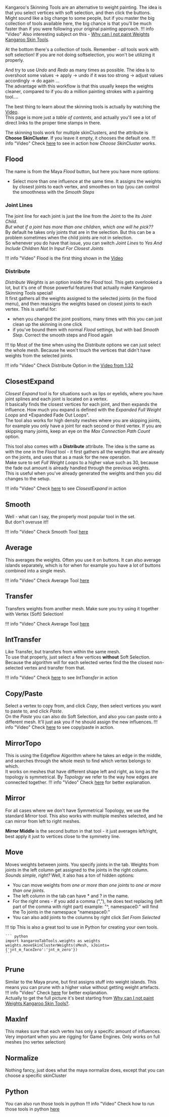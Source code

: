 
Kangaroo's Skinning Tools are an alternative to weight painting. The idea is that you select vertices with soft selection,
and then click the buttons.  
Might sound like a big change to some people, but if you master the big collection of tools available here, the big chance
is that you'll be much faster than if you were following your original painting approach.
!!! info "Video"
    Also interesting subject on this - [Why can I not paint Weights Kangaroo Skin Tools](https://www.youtube.com/watch?v=z4GYYWd6gS4&t=15m57s).


At the bottom there's a collection of tools. Remember - *all* tools work with soft selection! If you are not doing 
softselection, you won't be utilizing it properly.

And try to use *Undo* and *Redo* as many times as possible. The idea is to overshoot some values -> apply -> undo if
it was too strong -> adjust values accordingly -> do again ...  
The advantage with this workflow is that this usually keeps the weights cleaner, compared to if you do a million 
painting strokes with a painting tool....

The best thing to learn about the skinning tools is actually by watching the [Video](https://www.youtube.com/watch?v=z4GYYWd6gS4).  
This page is more just a *table of contents*, and actually you'll see a lot of direct links to the proper time stamps in there.


The skinning tools work for multiple skinClusters, and the attribute is **Choose SkinCluster**. If you leave it empty,
it chooses the default one. 
!!! info "Video"
    Check [here](https://www.youtube.com/watch?v=z4GYYWd6gS4&t=8m13s) to see in action how *Choose SkinCluster* works.
 


## Flood
The name is from the Maya *Flood* button, but here you have more options:  

-  Select more than one influence at the same time. It assigns the weights by closest joints to each vertex, and smoothes
on top (you can control the smoothness with the *Smooth Steps* 


### Joint Lines
The joint line for each joint is just the line from the Joint to the its *Joint Child*.   
*But what if a joint has more than one children, which one will he pick??*  
By default he takes only joints that are in the selection. But this can be a problem sometimes when the child joints
are not in selection.  
So whenever you do have that issue, you can switch *Joint Lines* to *Yes And Include Children Not In Input For Closest Joints*   

!!! info "Video"
    Flood is the first thing shown in the [Video](https://www.youtube.com/watch?v=z4GYYWd6gS4)



### Distribute 
*Distribute Weights* is an option inside the *Flood* tool. This gets overlooked a lot, but it's one of those powerful 
features that actually make Kangaroo Skinning Tools special!   
It first gathers all the weights assigned to the selected joints (in the flood menu), and then reassigns the weights based 
on closest joints to each vertex.
This is useful for:  

- when you changed the joint positions, many times with this you can just clean up the skinning in one click
- if you've bound them with normal *Flood* settings, but with bad *Smooth Step*. Correct the smooth steps and Flood again


!!! tip
    Most of the time when using the Distribute options we can just select the whole mesh. Because he won't touch the
    vertices that didn't have weights from the selected joints.

    
!!! info "Video"
    Check Distribute Option in the [Video from 1:32](https://www.youtube.com/watch?v=z4GYYWd6gS4&t=1m32s)




## ClosestExpand
*Closest Expand* tool is for situations such as lips or eyelids, where you have joint splines and each joint is located
on a vertex.  
It basically finds the closest vertices for each joint, and then expands the influence. How much you expand is defined
with the *Expanded Full Weight Loops* and *Expanded Fade Out Loops".  
The tool also works for high density meshes where you are skipping joints, for example you only have a joint for each second
or third vertex. If you are skipping many joints, keep an eye on the *Max Connection Path Count* option.  

This tool also comes with a **Distribute** attribute. The idea is the same as with the one in the *Flood* tool - it first
gathers all the weights that are already on the joints, and uses that as a mask for the new operation.   
Make sure to set *Full Weight Loops* to a higher value such as 30, because the fade out amount is already handled through 
the previous weights.  
This is useful when you've already generated the weights and then you did changes to the setup.  

!!! info "Video"
    Check [here](https://www.youtube.com/watch?v=z4GYYWd6gS4&t=12m15s) to see *ClosestExpand* in action  



## Smooth
Well - what can I say, the properly most popular tool in the set.  
But don't overuse it!!

!!! info "Video"
    Check Smooth Tool [here](https://www.youtube.com/watch?v=z4GYYWd6gS4&t=3m26s)


## Average
This averages the weights. Often you use it on buttons. It can also average islands separately, which is for when 
for example you have a lot of buttons combined into a single mesh.  

!!! info "Video"
    Check Average Tool [here](https://www.youtube.com/watch?v=z4GYYWd6gS4&t=4m08s)


## Transfer 
Transfers weights from another mesh. Make sure you try using it together with Vertex (Soft) Selection!

!!! info "Video"
    Check Average Tool [here](https://www.youtube.com/watch?v=z4GYYWd6gS4&t=4m45s)


## IntTransfer
Like Transfer, but transfers from within the same mesh.  
To use that properly, just select a few vertices **without** Soft Selection. Because the algorithm will for each selected
vertex find the the closest non-selected vertex and transfer from that.   

!!! info "Video"
    Check [here](https://www.youtube.com/watch?v=z4GYYWd6gS4&t=11m32s) to see *IntTransfer* in action  


## Copy/Paste
Select a vertex to copy from, and click *Copy*, then select vertices you want to paste to, and click *Paste*.  
On the *Paste* you can also do Soft Selection, and also you can paste onto a different mesh. It'll just ask you
if he should assign the new influences.
!!! info "Video"
    Check [here](https://www.youtube.com/watch?v=z4GYYWd6gS4&t=18m27s) to see copy/paste in action.   


## MirrorTopo
This is using the Edgeflow Algorithm where he takes an edge in the middle, and searches through the whole mesh to find
which vertex belongs to which.  
It works on meshes that have different shape left and right, as long as the topology is symmetrical. By *Topology* we refer
to the way how edges are connected together.
!!! info "Video"
    Check [here](https://www.youtube.com/watch?v=z4GYYWd6gS4&t=18m57s) for better explanation.   



## Mirror
For all cases where we don't have Symmetrical Topology, we use the standard *Mirror* tool. This also works with multiple
meshes selected, and he can mirror from left to right meshes.

**Mirror Middle** is the second button in that tool - it just averages left/right, best apply it just to vertices close to the symmetry line.



## Move
Moves weights between joints. 
You specify joints in the tab. Weights from joints in the left column get assigned to the joints in the right column.  
*Sounds simple, right?* Well, it also has a ton of hidden options:  

- You can move weights from *one or more than one joints* to *one or more than one joints*.  
- The left column in the tab can have * and ? in the name.
- For the right ones - if you add a comma (","), he does text replacing (left part of the comma with right part)
example: "^, namespace0:" will find the To joints in the namespace "namespace0:"
- You can also add joints to the columns by right click *Set From Selected*

!!! tip
    This is also a great tool to use in Python for creating your own tools.
    
    ``` python
    import kangarooTabTools.weights as weights
    weights.moveSkinClusterWeights(sMesh, xJoints={'jnt_m_faceZero':'jnt_m_zero'})
    ```


## Prune
Similar to the Maya prune, but first assigns stuff into weight islands. This means you can prune with a higher value
without getting weight artefacts.
!!! info "Video"
    Check [here](https://www.youtube.com/watch?v=z4GYYWd6gS4&t=16m37s) for better explanation.   
    Actually to get the full picture it's best starting from 
    [Why can I not paint Weights Kangaroo Skin Tools?](https://www.youtube.com/watch?v=z4GYYWd6gS4&t=15m57s).


## MaxInf
This makes sure that each vertex has only a specific amount of influences. Very important when you are rigging for Game Engines.
Only works on full meshes (no vertex selection)


## Normalize
Nothing fancy, just does what the maya normalize does, except that you can choose a specific skinCluster



## Python
You can also run those tools in python
!!! info "Video"
    Check how to run those tools in python [here](https://www.youtube.com/watch?v=z4GYYWd6gS4&t=3m32s)
